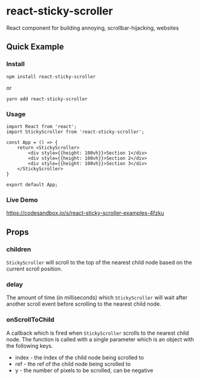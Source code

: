 # react-sticky-scroller

React component for building annoying, scrollbar-hijacking, websites

## Quick Example

### Install

`npm install react-sticky-scroller`

or

`yarn add react-sticky-scroller`

### Usage

```
import React from 'react';
import StickyScroller from 'react-sticky-scroller';

const App = () => {
    return <StickyScroller>
        <div style={{height: 100vh}}>Section 1</div>
        <div style={{height: 100vh}}>Section 2</div>
        <div style={{height: 100vh}}>Section 3</div>
    </StickyScroller>
}

export default App;
```

### Live Demo

https://codesandbox.io/s/react-sticky-scroller-examples-4fzku

## Props

### children

`StickyScroller` will scroll to the top of the nearest child node based on the current scroll position.

### delay

The amount of time (in milliseconds) which `StickyScroller` will wait after another scroll event before scrolling to the nearest child node.

### onScrollToChild

A callback which is fired when `StickyScroller` scrolls to the nearest child node. The function is called with a single parameter which is an object with the following keys.

- index - the index of the child node being scrolled to
- ref - the ref of the child node being scrolled to
- y - the number of pixels to be scrolled, can be negative
